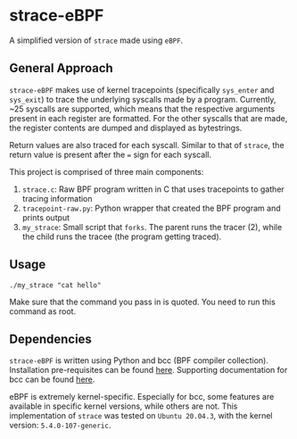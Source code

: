 # strace-eBPF

A simplified version of `strace` made using `eBPF`. 

## General Approach

`strace-eBPF` makes use of kernel tracepoints (specifically `sys_enter` and `sys_exit`) to trace the underlying syscalls made by a program. Currently, ~25 syscalls are supported, which means that the respective arguments present in each register are formatted. For the other syscalls that are made, the register contents are dumped and displayed as bytestrings. 

Return values are also traced for each syscall. Similar to that of `strace`, the return value is present after the `=` sign for each syscall.

This project is comprised of three main components:

1. `strace.c`: Raw BPF program written in C that uses tracepoints to gather tracing information
2. `tracepoint-raw.py`: Python wrapper that created the BPF program and prints output
3. `my_strace`: Small script that `forks`. The parent runs the tracer (2), while the child runs the tracee (the program getting traced).

## Usage
```
./my_strace "cat hello"
```

Make sure that the command you pass in is quoted. You need to run this command as root.

## Dependencies
`strace-eBPF` is written using Python and bcc (BPF compiler collection). Installation pre-requisites can be found [here](https://github.com/iovisor/bcc/blob/master/INSTALL.md). Supporting documentation for bcc can be found [here](https://github.com/iovisor/bcc/blob/master/docs/reference_guide.md).

eBPF is extremely kernel-specific. Especially for bcc, some features are available in specific kernel versions, while others are not. This implementation of `strace` was tested on `Ubuntu 20.04.3`, with the kernel version: `5.4.0-107-generic`.


